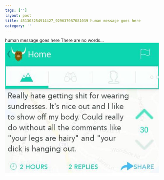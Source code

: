 ```yaml
---
tags: ['']
layout: post
title: 451303254914427_929637087081039 human message goes here
category: ''
---
```

human message goes here
There are no words...
![451303254914427_929637087081039](/uploads/2015-3-26-451303254914427_929637087081039-human-message-goes-here.jpg)
